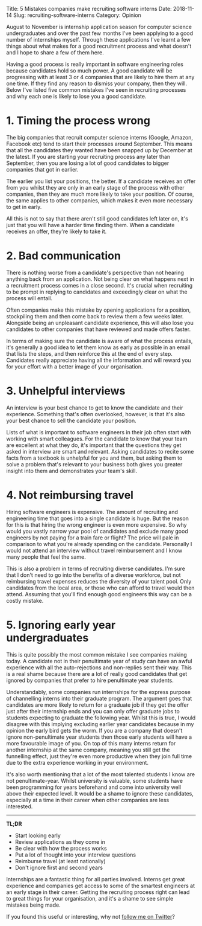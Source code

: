 Title: 5 Mistakes companies make recruiting software interns
Date: 2018-11-14
Slug: recruiting-software-interns
Category: Opinion

August to November is internship application season for computer science undergraduates and over the past few months I've been applying to a good number of internships myself. Through these applications I've learnt a few things about what makes for a good recruitment process and what doesn't and I hope to share a few of them here.

Having a good process is really important in software engineering roles because candidates hold so much power. A good candidate will be progressing with at least 3 or 4 companies that are likely to hire them at any one time. If they find any reason to dismiss your company, then they will. Below I've listed five common mistakes I've seen in recruiting processes and why each one is likely to lose you a good candidate.

# 1. Timing the process wrong

The big companies that recruit computer science interns (Google, Amazon, Facebook etc) tend to start their processes around September. This means that all the candidates they wanted have been snapped up by December at the latest. If you are starting your recruiting process any later than September, then you are losing a lot of good candidates to bigger companies that got in earlier.

The earlier you list your positions, the better. If a candidate receives an offer from you whilst they are only in an early stage of the process with other companies, then they are much more likely to take your position. Of course, the same applies to other companies, which makes it even more necessary to get in early.

All this is not to say that there aren't still good candidates left later on, it's just that you will have a harder time finding them. When a candidate receives an offer, they're likely to take it.

# 2. Bad communication

There is nothing worse from a candidate's perspective than not hearing anything back from an application. Not being clear on what happens next in a recruitment process comes in a close second. It's crucial when recruiting to be prompt in replying to candidates and exceedingly clear on what the process will entail.

Often companies make this mistake by opening applications for a position, stockpiling them and then come back to review them a few weeks later. Alongside being an unpleasant candidate experience, this will also lose you candidates to other companies that have reviewed and made offers faster.

In terms of making sure the candidate is aware of what the process entails, it's generally a good idea to let them know as early as possible in an email that lists the steps, and then reinforce this at the end of every step. Candidates really appreciate having all the information and will reward you for your effort with a better image of your organisation.

# 3. Unhelpful interviews

An interview is your best chance to get to know the candidate and their experience. Something that's often overlooked, however, is that it's also your best chance to sell the candidate your position.

Lists of what is important to software engineers in their job often start with working with smart colleagues. For the candidate to know that your team are excellent at what they do, it's important that the questions they get asked in interview are smart and relevant. Asking candidates to recite some facts from a textbook is unhelpful for you and them, but asking them to solve a problem that's relevant to your business both gives you greater insight into them and demonstrates your team's skill.

# 4. Not reimbursing travel

Hiring software engineers is expensive. The amount of recruiting and engineering time that goes into a single candidate is huge. But the reason for this is that hiring the wrong engineer is even more expensive. So why would you vastly narrow your pool of candidates and exclude many good engineers by not paying for a train fare or flight? The price will pale in comparison to what you're already spending on the candidate. Personally I would not attend an interview without travel reimbursement and I know many people that feel the same.

This is also a problem in terms of recruiting diverse candidates. I'm sure that I don't need to go into the benefits of a diverse workforce, but not reimbursing travel expenses reduces the diversity of your talent pool. Only candidates from the local area, or those who can afford to travel would then attend. Assuming that you'll find enough good engineers this way can be a costly mistake.

# 5. Ignoring early year undergraduates

This is quite possibly the most common mistake I see companies making today. A candidate not in their penultimate year of study can have an awful experience with all the auto-rejections and non-replies sent their way. This is a real shame because there are a lot of really good candidates that get ignored by companies that prefer to hire penultimate year students.

Understandably, some companies run internships for the express purpose of channelling interns into their graduate program. The argument goes that candidates are more likely to return for a graduate job if they get the offer just after their internship ends and you can only offer graduate jobs to students expecting to graduate the following year. Whilst this is true, I would disagree with this implying excluding earlier year candidates because in my opinion the early bird gets the worm. If you are a company that doesn't ignore non-penultimate year students then those early students will have a more favourable image of you. On top of this many interns return for another internship at the same company, meaning you still get the funnelling effect, just they're even more productive when they join full time due to the extra experience working in your environment.

It's also worth mentioning that a lot of the most talented students I know are not penultimate-year. Whilst university is valuable, some students have been programming for years beforehand and come into university well above their expected level. It would be a shame to ignore these candidates, especially at a time in their career when other companies are less interested.

------

**TL;DR**

 - Start looking early  
 - Review applications as they come in  
 - Be clear with how the process works  
 - Put a lot of thought into your interview questions  
 - Reimburse travel (at least nationally)  
 - Don't ignore first and second years  

Internships are a fantastic thing for all parties involved. Interns get great experience and companies get access to some of the smartest engineers at an early stage in their career. Getting the recruiting process right can lead to great things for your organisation, and it's a shame to see simple mistakes being made.

If you found this useful or interesting, why not [follow me on Twitter](https://twitter.com/notexactlyawe)?
